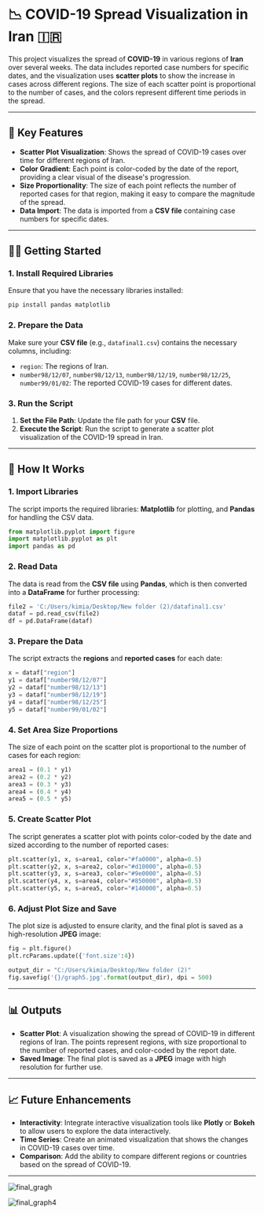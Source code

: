 # 📉 **COVID-19 Spread Visualization in Iran** 🇮🇷

This project visualizes the spread of **COVID-19** in various regions of **Iran** over several weeks. The data includes reported case numbers for specific dates, and the visualization uses **scatter plots** to show the increase in cases across different regions. The size of each scatter point is proportional to the number of cases, and the colors represent different time periods in the spread.

---

## 🚀 **Key Features**

- **Scatter Plot Visualization**: Shows the spread of COVID-19 cases over time for different regions of Iran.
- **Color Gradient**: Each point is color-coded by the date of the report, providing a clear visual of the disease's progression.
- **Size Proportionality**: The size of each point reflects the number of reported cases for that region, making it easy to compare the magnitude of the spread.
- **Data Import**: The data is imported from a **CSV file** containing case numbers for specific dates.

---

## 🧑‍🔬 **Getting Started**

### 1. **Install Required Libraries**

Ensure that you have the necessary libraries installed:

```bash
pip install pandas matplotlib
```

### 2. **Prepare the Data**

Make sure your **CSV file** (e.g., `datafinal1.csv`) contains the necessary columns, including:

- `region`: The regions of Iran.
- `number98/12/07`, `number98/12/13`, `number98/12/19`, `number98/12/25`, `number99/01/02`: The reported COVID-19 cases for different dates.

### 3. **Run the Script**

1. **Set the File Path**: Update the file path for your **CSV** file.
2. **Execute the Script**: Run the script to generate a scatter plot visualization of the COVID-19 spread in Iran.

---

## 🔧 **How It Works**

### 1. **Import Libraries**

The script imports the required libraries: **Matplotlib** for plotting, and **Pandas** for handling the CSV data.

```python
from matplotlib.pyplot import figure
import matplotlib.pyplot as plt
import pandas as pd
```

### 2. **Read Data**

The data is read from the **CSV file** using **Pandas**, which is then converted into a **DataFrame** for further processing:

```python
file2 = 'C:/Users/kimia/Desktop/New folder (2)/datafinal1.csv'
dataf = pd.read_csv(file2)
df = pd.DataFrame(dataf)
```

### 3. **Prepare the Data**

The script extracts the **regions** and **reported cases** for each date:

```python
x = dataf["region"]
y1 = dataf["number98/12/07"]
y2 = dataf["number98/12/13"]
y3 = dataf["number98/12/19"]
y4 = dataf["number98/12/25"]
y5 = dataf["number99/01/02"]
```

### 4. **Set Area Size Proportions**

The size of each point on the scatter plot is proportional to the number of cases for each region:

```python
area1 = (0.1 * y1)
area2 = (0.2 * y2)
area3 = (0.3 * y3)
area4 = (0.4 * y4)
area5 = (0.5 * y5)
```

### 5. **Create Scatter Plot**

The script generates a scatter plot with points color-coded by the date and sized according to the number of reported cases:

```python
plt.scatter(y1, x, s=area1, color="#fa0000", alpha=0.5)
plt.scatter(y2, x, s=area2, color="#d10000", alpha=0.5)
plt.scatter(y3, x, s=area3, color="#9e0000", alpha=0.5)
plt.scatter(y4, x, s=area4, color="#850000", alpha=0.5)
plt.scatter(y5, x, s=area5, color="#140000", alpha=0.5)
```

### 6. **Adjust Plot Size and Save**

The plot size is adjusted to ensure clarity, and the final plot is saved as a high-resolution **JPEG** image:

```python
fig = plt.figure()
plt.rcParams.update({'font.size':4})

output_dir = "C:/Users/kimia/Desktop/New folder (2)"
fig.savefig('{}/graph5.jpg'.format(output_dir), dpi = 500)
```

---

## 📊 **Outputs**

- **Scatter Plot**: A visualization showing the spread of COVID-19 in different regions of Iran. The points represent regions, with size proportional to the number of reported cases, and color-coded by the report date.
- **Saved Image**: The final plot is saved as a **JPEG** image with high resolution for further use.

---

## 📈 **Future Enhancements**

- **Interactivity**: Integrate interactive visualization tools like **Plotly** or **Bokeh** to allow users to explore the data interactively.
- **Time Series**: Create an animated visualization that shows the changes in COVID-19 cases over time.
- **Comparison**: Add the ability to compare different regions or countries based on the spread of COVID-19.

---
![final_gragh](https://github.com/user-attachments/assets/ed9a69df-7bbf-409d-bd63-3d396ce8588c)

![final_graph4](https://github.com/user-attachments/assets/c60338d8-08be-4fef-a030-76ade2589b5c)

